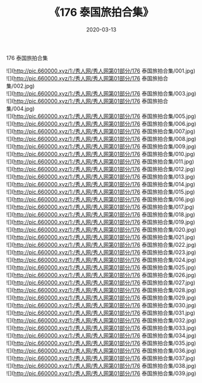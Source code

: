 ﻿---
layout: post
title:  《176 泰国旅拍合集》
date:   2020-03-13
img: http://pic.660000.xyz/1:/秀人网/秀人网第01部分/176 泰国旅拍合集/000.jpg
categories: [美女, 清纯, 唯美]
---

176 泰国旅拍合集

  ![](http://pic.660000.xyz/1:/秀人网/秀人网第01部分/176 泰国旅拍合集/001.jpg) <br> ![](http://pic.660000.xyz/1:/秀人网/秀人网第01部分/176 泰国旅拍合集/002.jpg) <br> ![](http://pic.660000.xyz/1:/秀人网/秀人网第01部分/176 泰国旅拍合集/003.jpg) <br> ![](http://pic.660000.xyz/1:/秀人网/秀人网第01部分/176 泰国旅拍合集/004.jpg) <br> ![](http://pic.660000.xyz/1:/秀人网/秀人网第01部分/176 泰国旅拍合集/005.jpg) <br> ![](http://pic.660000.xyz/1:/秀人网/秀人网第01部分/176 泰国旅拍合集/006.jpg) <br> ![](http://pic.660000.xyz/1:/秀人网/秀人网第01部分/176 泰国旅拍合集/007.jpg) <br> ![](http://pic.660000.xyz/1:/秀人网/秀人网第01部分/176 泰国旅拍合集/008.jpg) <br> ![](http://pic.660000.xyz/1:/秀人网/秀人网第01部分/176 泰国旅拍合集/009.jpg) <br> ![](http://pic.660000.xyz/1:/秀人网/秀人网第01部分/176 泰国旅拍合集/010.jpg) <br> ![](http://pic.660000.xyz/1:/秀人网/秀人网第01部分/176 泰国旅拍合集/011.jpg) <br> ![](http://pic.660000.xyz/1:/秀人网/秀人网第01部分/176 泰国旅拍合集/012.jpg) <br> ![](http://pic.660000.xyz/1:/秀人网/秀人网第01部分/176 泰国旅拍合集/013.jpg) <br> ![](http://pic.660000.xyz/1:/秀人网/秀人网第01部分/176 泰国旅拍合集/014.jpg) <br> ![](http://pic.660000.xyz/1:/秀人网/秀人网第01部分/176 泰国旅拍合集/015.jpg) <br> ![](http://pic.660000.xyz/1:/秀人网/秀人网第01部分/176 泰国旅拍合集/016.jpg) <br> ![](http://pic.660000.xyz/1:/秀人网/秀人网第01部分/176 泰国旅拍合集/017.jpg) <br> ![](http://pic.660000.xyz/1:/秀人网/秀人网第01部分/176 泰国旅拍合集/018.jpg) <br> ![](http://pic.660000.xyz/1:/秀人网/秀人网第01部分/176 泰国旅拍合集/019.jpg) <br> ![](http://pic.660000.xyz/1:/秀人网/秀人网第01部分/176 泰国旅拍合集/020.jpg) <br> ![](http://pic.660000.xyz/1:/秀人网/秀人网第01部分/176 泰国旅拍合集/021.jpg) <br> ![](http://pic.660000.xyz/1:/秀人网/秀人网第01部分/176 泰国旅拍合集/022.jpg) <br> ![](http://pic.660000.xyz/1:/秀人网/秀人网第01部分/176 泰国旅拍合集/023.jpg) <br> ![](http://pic.660000.xyz/1:/秀人网/秀人网第01部分/176 泰国旅拍合集/024.jpg) <br> ![](http://pic.660000.xyz/1:/秀人网/秀人网第01部分/176 泰国旅拍合集/025.jpg) <br> ![](http://pic.660000.xyz/1:/秀人网/秀人网第01部分/176 泰国旅拍合集/026.jpg) <br> ![](http://pic.660000.xyz/1:/秀人网/秀人网第01部分/176 泰国旅拍合集/027.jpg) <br> ![](http://pic.660000.xyz/1:/秀人网/秀人网第01部分/176 泰国旅拍合集/028.jpg) <br> ![](http://pic.660000.xyz/1:/秀人网/秀人网第01部分/176 泰国旅拍合集/029.jpg) <br> ![](http://pic.660000.xyz/1:/秀人网/秀人网第01部分/176 泰国旅拍合集/030.jpg) <br> ![](http://pic.660000.xyz/1:/秀人网/秀人网第01部分/176 泰国旅拍合集/031.jpg) <br> ![](http://pic.660000.xyz/1:/秀人网/秀人网第01部分/176 泰国旅拍合集/032.jpg) <br> ![](http://pic.660000.xyz/1:/秀人网/秀人网第01部分/176 泰国旅拍合集/033.jpg) <br> ![](http://pic.660000.xyz/1:/秀人网/秀人网第01部分/176 泰国旅拍合集/034.jpg) <br> ![](http://pic.660000.xyz/1:/秀人网/秀人网第01部分/176 泰国旅拍合集/035.jpg) <br> ![](http://pic.660000.xyz/1:/秀人网/秀人网第01部分/176 泰国旅拍合集/036.jpg) <br> ![](http://pic.660000.xyz/1:/秀人网/秀人网第01部分/176 泰国旅拍合集/037.jpg) <br> ![](http://pic.660000.xyz/1:/秀人网/秀人网第01部分/176 泰国旅拍合集/038.jpg) <br> ![](http://pic.660000.xyz/1:/秀人网/秀人网第01部分/176 泰国旅拍合集/039.jpg) <br>
